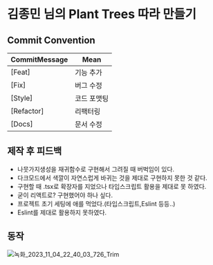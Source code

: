 # 김종민 님의 Plant Trees 따라 만들기

## Commit Convention
  
| CommitMessage | Mean |
| -- | -- |
| [Feat] | 기능 추가 |
| [Fix] | 버그 수정 |
| [Style] | 코드 포맷팅 |
| [Refactor] | 리팩터링 |
| [Docs] | 문서 수정 |

## 제작 후 피드백
* 나뭇가지생성을 재귀함수로 구현해서 그려질 때 버벅임이 있다.
* 다크모드에서 색깔이 자연스럽게 바귀는 것을 제대로 구현하지 못한 것 같다.
* 구현할 때 .tsx로 확장자를 지었으나 타입스크립트 활용을 제대로 못 하였다.
* 굳이 리액트로? 구현했어야 하나 싶다.
* 프로젝트 초기 세팅에 애를 먹었다.(타입스크립트,Eslint 등등..)
* Eslint를 제대로 활용하지 못하였다.


## 동작
![녹화_2023_11_04_22_40_03_726_Trim](https://github.com/optshj/InteractiveTree/assets/105402944/a001ec18-6f82-44d3-9981-115404890feb)
